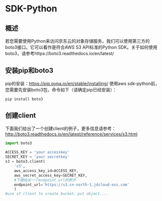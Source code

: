 # SDK-Python

## 概述

若您需要使用Python来访问京东云的对象存储服务，我们可以使用第三方的boto3接口。它可以看作是符合AWS S3 API标准的Python SDK。关于如何使用boto3，请参考https://boto3.readthedocs.io/en/latest/

## 安装pip和boto3

pip的安装：https://pip.pypa.io/en/stable/installing/
使用aws sdk-python前，您需要先安装boto3包，命令如下（请确定pip已经安装）：
```
pip install boto3
```

## 创建client

下面我们给出了一个创建client的例子，更多信息请参考：http://boto3.readthedocs.io/en/latest/reference/services/s3.html

```Python
import boto3  
        
ACCESS_KEY = 'your accesskey'  
SECRET_KEY = 'your secretkey'  
s3 = boto3.client(  
    's3',  
    aws_access_key_id=ACCESS_KEY,  
    aws_secret_access_key=SECRET_KEY,  
    #下面给出一个endpoint_url的例子  
    endpoint_url='https://s3.cn-north-1.jdcloud-oss.com'  
    )  
#use s3 client to create bucket、put object....
```
